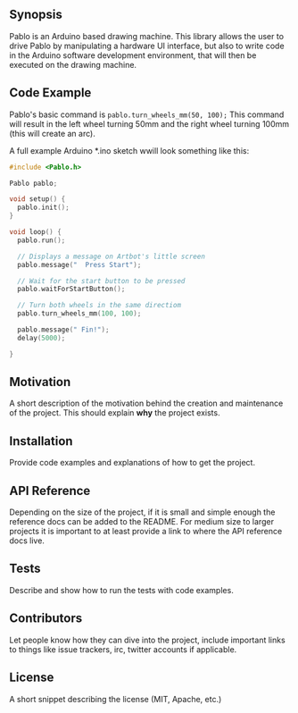 ## Synopsis

Pablo is an Arduino based drawing machine. This library allows the user to drive Pablo by manipulating a hardware UI interface, but also to write code in the Arduino software development environment, that will then be executed on the drawing machine.

## Code Example

Pablo's basic command is `pablo.turn_wheels_mm(50, 100);` This command will result in the left wheel turning 50mm and the right wheel turning 100mm (this will create an arc).

A full example Arduino *.ino sketch wwill look something like this:

```cpp
#include <Pablo.h>

Pablo pablo;

void setup() {
  pablo.init();
}

void loop() {
  pablo.run();

  // Displays a message on Artbot's little screen
  pablo.message("  Press Start");

  // Wait for the start button to be pressed
  pablo.waitForStartButton();

  // Turn both wheels in the same directiom
  pablo.turn_wheels_mm(100, 100);

  pablo.message(" Fin!");
  delay(5000);

}
```


## Motivation

A short description of the motivation behind the creation and maintenance of the project. This should explain **why** the project exists.

## Installation

Provide code examples and explanations of how to get the project.

## API Reference

Depending on the size of the project, if it is small and simple enough the reference docs can be added to the README. For medium size to larger projects it is important to at least provide a link to where the API reference docs live.

## Tests

Describe and show how to run the tests with code examples.

## Contributors

Let people know how they can dive into the project, include important links to things like issue trackers, irc, twitter accounts if applicable.

## License

A short snippet describing the license (MIT, Apache, etc.)